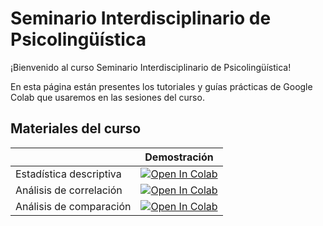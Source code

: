 # Seminario Interdisciplinario de Psicolingüística

¡Bienvenido al curso Seminario Interdisciplinario de Psicolingüística! 

En esta página están presentes los tutoriales y guías prácticas de Google Colab que usaremos en las sesiones del curso. 

## Materiales del curso

|   | Demostración | 
| - | --- |
| Estadística descriptiva | [![Open In Colab](https://colab.research.google.com/assets/colab-badge.svg)](https://colab.research.google.com/github/renatoparedes/PSYLIN/blob/master/Descriptive.ipynb)|
| Análisis de correlación | [![Open In Colab](https://colab.research.google.com/assets/colab-badge.svg)](https://colab.research.google.com/github/renatoparedes/PSYLIN/blob/master/Correlation.ipynb)|
| Análisis de comparación | [![Open In Colab](https://colab.research.google.com/assets/colab-badge.svg)](https://colab.research.google.com/github/renatoparedes/PSYLIN/blob/master/Comparison.ipynb)|